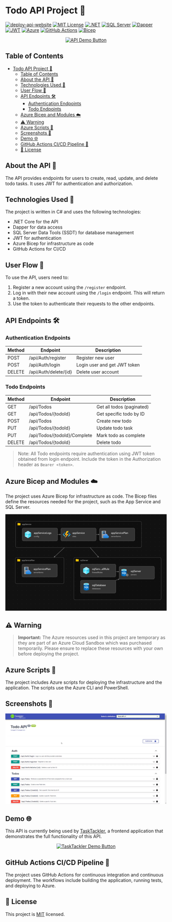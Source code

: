 # Todo API Project 📝

[![deploy-api-website](https://github.com/nenad0707/TodoApp/actions/workflows/deploy-api-website.yml/badge.svg)](https://github.com/nenad0707/TodoApp/actions/workflows/deploy-api-website.yml)
[![MIT License](https://img.shields.io/badge/License-MIT-green.svg)](https://choosealicense.com/licenses/mit/)
[![.NET](https://img.shields.io/badge/.NET-8.0-512BD4?logo=dotnet)](https://dotnet.microsoft.com/download)
[![SQL Server](https://img.shields.io/badge/SQL%20Server-2019-CC2927?logo=microsoftsqlserver)](https://www.microsoft.com/sql-server)
[![Dapper](https://img.shields.io/badge/Dapper-ORM-yellow)](https://github.com/DapperLib/Dapper)
[![JWT](https://img.shields.io/badge/JWT-Authentication-000000?logo=jsonwebtokens)](https://jwt.io/)
[![Azure](https://img.shields.io/badge/Azure-Cloud-0078D4?logo=microsoftazure)](https://azure.microsoft.com/)
[![GitHub Actions](https://img.shields.io/badge/GitHub_Actions-CI/CD-2088FF?logo=githubactions)](https://github.com/features/actions)
[![Bicep](https://img.shields.io/badge/Bicep-Infrastructure_as_Code-0078D4?logo=microsoftazure)](https://github.com/Azure/bicep)

<div align="center">
  <a href="https://nenadtara-001-site1.jtempurl.com/" target="_blank">
    <img src="https://img.shields.io/badge/Todo_API-Live_Demo-FF4081?style=for-the-badge&logo=swagger" alt="API Demo Button">
  </a>
</div>

## Table of Contents

- [Todo API Project 📝](#todo-api-project-)
  - [Table of Contents](#table-of-contents)
  - [About the API 📡](#about-the-api-)
  - [Technologies Used 🔧](#technologies-used-)
  - [User Flow 👥](#user-flow-)
  - [API Endpoints 🛠️](#api-endpoints-️)
    - [Authentication Endpoints](#authentication-endpoints)
    - [Todo Endpoints](#todo-endpoints)
  - [Azure Bicep and Modules ☁️](#azure-bicep-and-modules-️)
  - [⚠️ Warning](#️-warning)
  - [Azure Scripts 📜](#azure-scripts-)
  - [Screenshots 📸](#screenshots-)
  - [Demo 🌐](#demo-)
  - [GitHub Actions CI/CD Pipeline 🐙](#github-actions-cicd-pipeline-)
  - [📝 License](#-license)

## About the API 📡

The API provides endpoints for users to create, read, update, and delete todo tasks. It uses JWT for authentication and authorization.

## Technologies Used 🔧

The project is written in C# and uses the following technologies:

- .NET Core for the API
- Dapper for data access
- SQL Server Data Tools (SSDT) for database management
- JWT for authentication
- Azure Bicep for infrastructure as code
- GitHub Actions for CI/CD

## User Flow 👥

To use the API, users need to:

1. Register a new account using the `/register` endpoint.
2. Log in with their new account using the `/login` endpoint. This will return a token.
3. Use the token to authenticate their requests to the other endpoints.

## API Endpoints 🛠️

### Authentication Endpoints

| Method | Endpoint              | Description                  |
| ------ | --------------------- | ---------------------------- |
| POST   | /api/Auth/register    | Register new user            |
| POST   | /api/Auth/login       | Login user and get JWT token |
| DELETE | /api/Auth/delete/{id} | Delete user account          |

### Todo Endpoints

| Method | Endpoint                     | Description               |
| ------ | ---------------------------- | ------------------------- |
| GET    | /api/Todos                   | Get all todos (paginated) |
| GET    | /api/Todos/{todoId}          | Get specific todo by ID   |
| POST   | /api/Todos                   | Create new todo           |
| PUT    | /api/Todos/{todoId}          | Update todo task          |
| PUT    | /api/Todos/{todoId}/Complete | Mark todo as complete     |
| DELETE | /api/Todos/{todoId}          | Delete todo               |

> Note: All Todo endpoints require authentication using JWT token obtained from login endpoint. Include the token in the Authorization header as `Bearer <token>`.

## Azure Bicep and Modules ☁️

The project uses Azure Bicep for infrastructure as code. The Bicep files define the resources needed for the project, such as the App Service and SQL Server.

![Azure Infrastructure](./docs/azure-infrastructure.png)

## ⚠️ Warning

> **Important:** The Azure resources used in this project are temporary as they are part of an Azure Cloud Sandbox which was purchased temporarily. Please ensure to replace these resources with your own before deploying the project.

## Azure Scripts 📜

The project includes Azure scripts for deploying the infrastructure and the application. The scripts use the Azure CLI and PowerShell.

## Screenshots 📸

![Swagger UI](./docs/todoapi.webp)

## Demo 🌐

This API is currently being used by [TaskTackler](https://github.com/nenad0707/TaskTackler), a frontend application that demonstrates the full functionality of this API.

<div align="center">
  <a href="https://nenadtara-001-site2.jtempurl.com/" target="_blank">
    <img src="https://img.shields.io/badge/TaskTackler-Visit_Site-2ea44f?style=for-the-badge&logo=firefox" alt="TaskTackler Demo Button">
  </a>
</div>

## GitHub Actions CI/CD Pipeline 🐙

The project uses GitHub Actions for continuous integration and continuous deployment. The workflows include building the application, running tests, and deploying to Azure.

## 📝 License

This project is [MIT](https://opensource.org/licenses/MIT) licensed.
